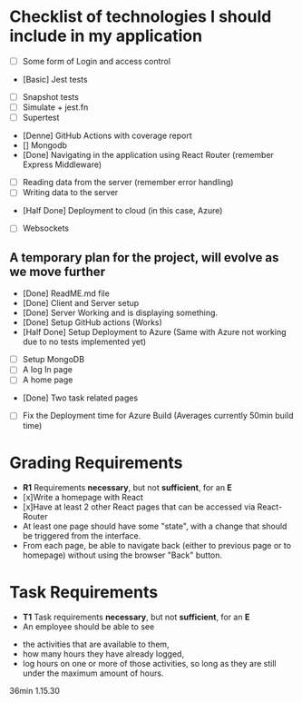 # Checklist of technologies I should include in my application


* [ ] Some form of Login and access control
* [Basic] Jest tests
* [ ] Snapshot tests
* [ ] Simulate + jest.fn
* [ ] Supertest
* [Denne] GitHub Actions with coverage report
* [] Mongodb
* [Done] Navigating in the application using React Router (remember Express Middleware)
* [ ] Reading data from the server (remember error handling)
* [ ] Writing data to the server
* [Half Done] Deployment to cloud (in this case, Azure)
* [ ] Websockets

## A temporary plan for the project, will evolve as we move further

* [Done] ReadME.md file
* [Done] Client and Server setup
* [Done] Server Working and is displaying something.
* [Done] Setup GitHub actions (Works)
* [Half Done] Setup Deployment to Azure (Same with Azure not working due to no tests implemented yet)
* [ ] Setup MongoDB
* [ ] A log In page
* [ ] A home page
* [Done] Two task related pages
* [ ] Fix the Deployment time for Azure Build (Averages currently 50min build time)



# Grading Requirements

* **R1** Requirements **necessary**, but not **sufficient**, for an **E**
* [x]Write a homepage with React
* [x]Have at least 2 other React pages that can be accessed via React-Router
* At least one page should have some "state", with a change that should be triggered from
  the interface.
* From each page, be able to navigate back (either to previous page or to homepage)
  without using the browser "Back" button.

# Task Requirements

* **T1** Task requirements **necessary**, but not **sufficient**, for an **E**
* An employee should be able to see
- the activities that are available to them,
- how many hours they have already logged,
- log hours on one or more of those activities, so long as they are still under the
  maximum amount of hours.


36min
1.15.30